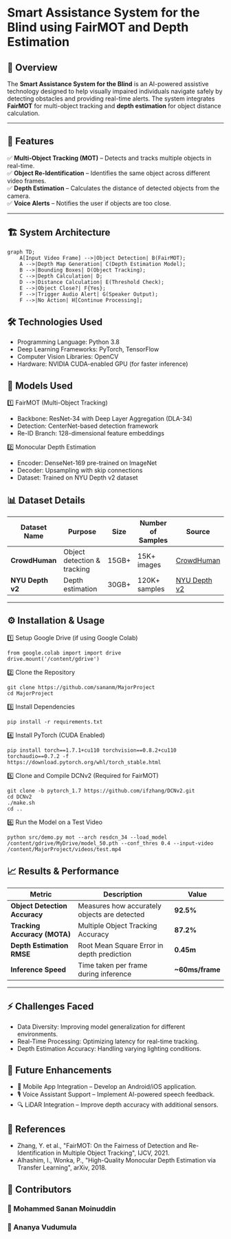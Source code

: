 # Smart Assistance System for the Blind using FairMOT and Depth Estimation

## 📌 Overview
The **Smart Assistance System for the Blind** is an AI-powered assistive technology designed to help visually impaired individuals navigate safely by detecting obstacles and providing real-time alerts. The system integrates **FairMOT** for multi-object tracking and **depth estimation** for object distance calculation.

---

## 🚀 Features
✅ **Multi-Object Tracking (MOT)** – Detects and tracks multiple objects in real-time.  
✅ **Object Re-Identification** – Identifies the same object across different video frames.  
✅ **Depth Estimation** – Calculates the distance of detected objects from the camera.  
✅ **Voice Alerts** – Notifies the user if objects are too close.  

---



## 🏗 System Architecture

```mermaid
graph TD;
    A[Input Video Frame] -->|Object Detection| B(FairMOT);
    A -->|Depth Map Generation| C(Depth Estimation Model);
    B -->|Bounding Boxes| D(Object Tracking);
    C -->|Depth Calculation| D;
    D -->|Distance Calculation| E(Threshold Check);
    E -->|Object Close?| F{Yes};
    F -->|Trigger Audio Alert| G(Speaker Output);
    F -->|No Action| H[Continue Processing];
```
## 🛠 Technologies Used
- Programming Language: Python 3.8
- Deep Learning Frameworks: PyTorch, TensorFlow
- Computer Vision Libraries: OpenCV
- Hardware: NVIDIA CUDA-enabled GPU (for faster inference)

## 🔬 Models Used

1️⃣ FairMOT (Multi-Object Tracking)
- Backbone: ResNet-34 with Deep Layer Aggregation (DLA-34)
- Detection: CenterNet-based detection framework
- Re-ID Branch: 128-dimensional feature embeddings

2️⃣ Monocular Depth Estimation
- Encoder: DenseNet-169 pre-trained on ImageNet
- Decoder: Upsampling with skip connections
- Dataset: Trained on NYU Depth v2 dataset

## 📊 Dataset Details  
| **Dataset Name**    | **Purpose**                  | **Size** | **Number of Samples** | **Source** |  
|---------------------|-----------------------------|----------|----------------------|------------|  
| **CrowdHuman**      | Object detection & tracking | 15GB+    | 15K+ images         | [CrowdHuman](https://www.crowdhuman.org) |  
| **NYU Depth v2**    | Depth estimation            | 30GB+    | 120K+ samples       | [NYU Depth v2](https://cs.nyu.edu/~silberman/datasets/nyu_depth_v2.html) |  

---

## ⚙ Installation & Usage
1️⃣ Setup Google Drive (if using Google Colab)
```
from google.colab import import drive
drive.mount('/content/gdrive')
```
2️⃣ Clone the Repository
```
git clone https://github.com/sananm/MajorProject
cd MajorProject
```
3️⃣ Install Dependencies
```
pip install -r requirements.txt
```
4️⃣ Install PyTorch (CUDA Enabled)
```
pip install torch==1.7.1+cu110 torchvision==0.8.2+cu110 torchaudio==0.7.2 -f https://download.pytorch.org/whl/torch_stable.html
```
5️⃣ Clone and Compile DCNv2 (Required for FairMOT)
```
git clone -b pytorch_1.7 https://github.com/ifzhang/DCNv2.git
cd DCNv2
./make.sh
cd ..
```
6️⃣ Run the Model on a Test Video
```
python src/demo.py mot --arch resdcn_34 --load_model /content/gdrive/MyDrive/model_50.pth --conf_thres 0.4 --input-video /content/MajorProject/videos/test.mp4
```
## 📈 Results & Performance  
| **Metric**                  | **Description**                          | **Value** |  
|-----------------------------|------------------------------------------|----------|  
| **Object Detection Accuracy** | Measures how accurately objects are detected | **92.5%** |  
| **Tracking Accuracy (MOTA)**  | Multiple Object Tracking Accuracy       | **87.2%** |  
| **Depth Estimation RMSE**     | Root Mean Square Error in depth prediction | **0.45m** |  
| **Inference Speed**           | Time taken per frame during inference | **~60ms/frame** |  

---

## ⚡ Challenges Faced
- Data Diversity: Improving model generalization for different environments.
- Real-Time Processing: Optimizing latency for real-time tracking.
- Depth Estimation Accuracy: Handling varying lighting conditions.

## 🔮 Future Enhancements
- 📱 Mobile App Integration – Develop an Android/iOS application.
- 🎙 Voice Assistant Support – Implement AI-powered speech feedback.
- 🔍 LiDAR Integration – Improve depth accuracy with additional sensors.

## 📜 References
- Zhang, Y. et al., "FairMOT: On the Fairness of Detection and Re-Identification in Multiple Object Tracking", IJCV, 2021.
- Alhashim, I., Wonka, P., "High-Quality Monocular Depth Estimation via Transfer Learning", arXiv, 2018.

## 🤝 Contributors
### 👤 Mohammed Sanan Moinuddin
### 👤 Ananya Vudumula




